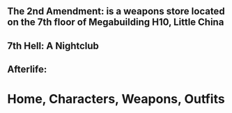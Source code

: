 ## The 2nd Amendment: is a weapons store located on the 7th floor of Megabuilding H10, Little China
## 7th Hell: A Nightclub
## Afterlife: 












# Home, Characters, Weapons, Outfits

